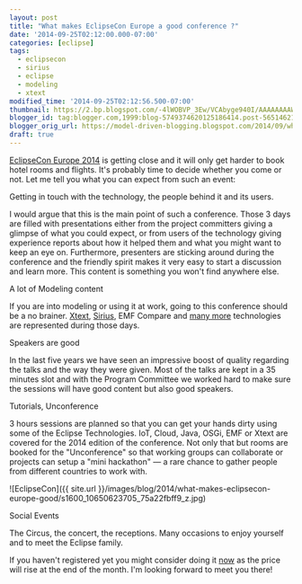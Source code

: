 ```yaml
---
layout: post
title: "What makes EclipseCon Europe a good conference ?"
date: '2014-09-25T02:12:00.000-07:00'
categories: [eclipse]
tags:
  - eclipsecon
  - sirius
  - eclipse
  - modeling
  - xtext
modified_time: '2014-09-25T02:12:56.500-07:00'
thumbnail: https://2.bp.blogspot.com/-4lWOBVP_3Ew/VCAbyge940I/AAAAAAAAWKA/Xclhb38hAcc/s72-c/10552643724_92108f6723_z.jpg
blogger_id: tag:blogger.com,1999:blog-5749374620125186414.post-5651462119141300192
blogger_orig_url: https://model-driven-blogging.blogspot.com/2014/09/what-makes-eclipsecon-europe-good.html
draft: true
---
```


[EclipseCon Europe 2014](https://www.eclipsecon.org/europe2014/) is getting close and it will only get harder to book hotel rooms and flights. It's probably time to decide whether you come or not. Let me tell you what you can expect from such an event:

Getting in touch with the technology, the people behind it and its users.

I would argue that this is the main point of such a conference. Those 3 days are filled with presentations either from the project committers giving a glimpse of what you could expect, or from users of the technology giving experience reports about how it helped them and what you might want to keep an eye on. Furthermore, presenters are sticking around during the conference and the friendly spirit makes it very easy to start a discussion and learn more. This content is something you won't find anywhere else.

A lot of Modeling content

If you are into modeling or using it at work, going to this conference should be a no brainer. [Xtext](https://www.eclipsecon.org/europe2014/program/sessions/accepted?keys=xtext&field_experience_value=All), [Sirius](https://www.eclipsecon.org/europe2014/program/sessions/accepted?keys=sirius&field_experience_value=All), EMF Compare and [many more](https://www.eclipsecon.org/europe2014/program/sessions/accepted?keys=modeling&field_experience_value=All) technologies are represented during those days.

Speakers are good

In the last five years we have seen an impressive boost of quality regarding the talks and the way they were given. Most of the talks are kept in a 35 minutes slot and with the Program Committee we worked hard to make sure the sessions will have good content but also good speakers.

Tutorials, Unconference

3 hours sessions are planned so that you can get your hands dirty using some of the Eclipse Technologies. IoT, Cloud, Java, OSGi, EMF or Xtext are covered for the 2014 edition of the conference. Not only that but rooms are booked for the "Unconference" so that working groups can collaborate or projects can setup a "mini hackathon" — a rare chance to gather people from different countries to work with.

![EclipseCon]({{ site.url }}/images/blog/2014/what-makes-eclipsecon-europe-good/s1600_10650623705_75a22fbff9_z.jpg)

Social Events

The Circus, the concert, the receptions. Many occasions to enjoy yourself and to meet the Eclipse family.

If you haven't registered yet you might consider doing it [now](https://www.eclipsecon.org/europe2014/registration) as the price will rise at the end of the month. I'm looking forward to meet you there!

